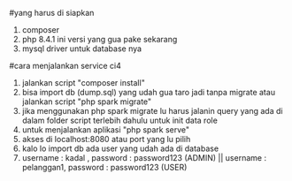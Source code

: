 #yang harus di siapkan

1. composer
2. php 8.4.1 ini versi yang gua pake sekarang
3. mysql driver untuk database nya

#cara menjalankan service ci4

1. jalankan script "composer install"
2. bisa import db (dump.sql) yang udah gua taro jadi tanpa migrate atau jalankan script "php spark migrate"
3. jika menggunakan php spark migrate lu harus jalanin query yang ada di dalam folder script terlebih dahulu untuk init data role
4. untuk menjalankan aplikasi "php spark serve"
5. akses di localhost:8080 atau port yang lu pilih
6. kalo lo import db ada user yang udah ada di database
7. username : kadal , password : password123 (ADMIN) || username : pelanggan1, password : password123 (USER)
#